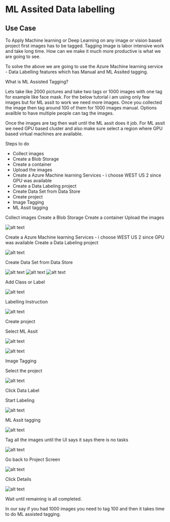# ML Assited Data labelling 

## Use Case

To Apply Machine learning or Deep Learning on any image or vision based project first images has to be tagged.
Tagging image is labor intensive work and take long time. How can we make it much more productive is what we are going to see.

To solve the above we are going to use the Azure Machine learning service - Data Labelling features which has Manual and ML Assited tagging. 

What is ML Assisted Tagging?

Lets take like 2000 pictures and take two tags or 1000 images with one tag for example like face mask. For the below tutorial i am using only few images but for ML assit to work we need more images. Once you collected the image then tag around 100 of them for 1000 images manual. Options availble to have multiple people can tag the images.

Once the images are tag then wait until the ML assit does it job. For ML assit we need GPU based cluster and also make sure select a region where GPU based virtual machines are available.

Steps to do

- Collect images
- Create a Blob Storage
- Create a container 
- Upload the images
- Create a Azure Machine learning Services - i choose WEST US 2 since GPU was available
- Create a Data Labeling project
- Create Data Set from Data Store
- Create project
- Image Tagging
- ML Assit tagging

Collect images
Create a Blob Storage
Create a container 
Upload the images

![alt text](https://github.com/balakreshnan/AzureMLV2/blob/master/images/facemask1.jpg "Face mask")

Create a Azure Machine learning Services - i choose WEST US 2 since GPU was available
Create a Data Labeling project

![alt text](https://github.com/balakreshnan/AzureMLV2/blob/master/images/facemask1.jpg "Face mask")

Create Data Set from Data Store

![alt text](https://github.com/balakreshnan/AzureMLV2/blob/master/images/facemask2.jpg "Face mask")
![alt text](https://github.com/balakreshnan/AzureMLV2/blob/master/images/facemask3.jpg "Face mask")
![alt text](https://github.com/balakreshnan/AzureMLV2/blob/master/images/facemask4.jpg "Face mask")

Add Class or Label

![alt text](https://github.com/balakreshnan/AzureMLV2/blob/master/images/facemask5.jpg "Face mask")

Labelling Instruction

![alt text](https://github.com/balakreshnan/AzureMLV2/blob/master/images/facemask6.jpg "Face mask")

Create project

Select ML Assit

![alt text](https://github.com/balakreshnan/AzureMLV2/blob/master/images/facemask7.jpg "Face mask")

![alt text](https://github.com/balakreshnan/AzureMLV2/blob/master/images/facemask8.jpg "Face mask")

Image Tagging

Select the project

![alt text](https://github.com/balakreshnan/AzureMLV2/blob/master/images/facemask9.jpg "Face mask")

Click Data Label

Start Labeling

![alt text](https://github.com/balakreshnan/AzureMLV2/blob/master/images/facemask10.jpg "Face mask")

ML Assit tagging

![alt text](https://github.com/balakreshnan/AzureMLV2/blob/master/images/facemask11.jpg "Face mask")

Tag all the images until the UI says it says there is no tasks

![alt text](https://github.com/balakreshnan/AzureMLV2/blob/master/images/facemask12.jpg "Face mask")

Go back to Project Screen

![alt text](https://github.com/balakreshnan/AzureMLV2/blob/master/images/facemask13.jpg "Face mask")

Click Details

![alt text](https://github.com/balakreshnan/AzureMLV2/blob/master/images/facemask14.jpg "Face mask")

Wait until remaining is all completed. 

In our say if you had 1000 images you need to tag 100 and then it takes time to do ML assisted tagging.